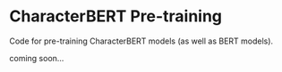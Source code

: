 # CharacterBERT Pre-training
Code for pre-training CharacterBERT models (as well as BERT models).

coming soon...
